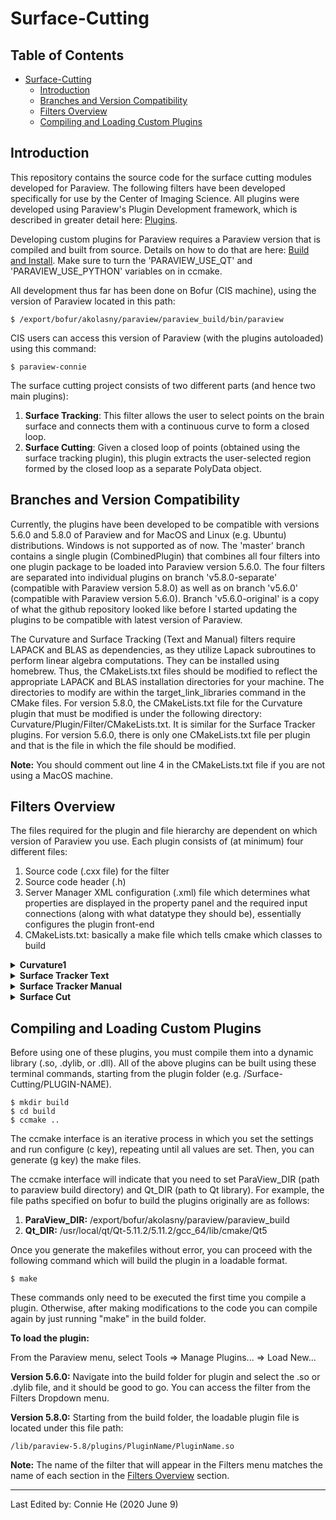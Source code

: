 # Surface-Cutting

## Table of Contents ##
- [Surface-Cutting](#surface-cutting)
  * [Introduction](#introduction)
  * [Branches and Version Compatibility](#branches-and-version-compatibility)
  * [Filters Overview](#filters-overview)
  * [Compiling and Loading Custom Plugins](#compiling-and-loading-custom-plugins)


## Introduction ##
This repository contains the source code for the surface cutting modules developed for Paraview. The following filters have been developed specifically for use by the Center of Imaging Science. All plugins were developed using Paraview's Plugin Development framework, which is described in greater detail here: [Plugins](https://www.paraview.org/Wiki/ParaView/Plugin_HowTo#Adding_plugins_to_ParaView_source).

Developing custom plugins for Paraview requires a Paraview version that is compiled and built from source. Details on how to do that are here: [Build and Install](https://www.paraview.org/Wiki/ParaView:Build_And_Install). Make sure to turn the 'PARAVIEW_USE_QT' and 'PARAVIEW_USE_PYTHON' variables on in ccmake.

All development thus far has been done on Bofur (CIS machine), using the version of Paraview located in this path:   
```
$ /export/bofur/akolasny/paraview/paraview_build/bin/paraview
```
CIS users can access this version of Paraview (with the plugins autoloaded) using this command:
```
$ paraview-connie
```
The surface cutting project consists of two different parts (and hence two main plugins):
  1. **Surface Tracking**: This filter allows the user to select points on the brain surface and connects them with a continuous curve to form a closed loop.
  2. **Surface Cutting**: Given a closed loop of points (obtained using the surface tracking plugin), this plugin extracts the user-selected region formed by the closed loop as a separate PolyData object.
  
## Branches and Version Compatibility ##
Currently, the plugins have been developed to be compatible with versions 5.6.0 and 5.8.0 of Paraview and for MacOS and Linux (e.g. Ubuntu) distributions. Windows is not supported as of now. The 'master' branch contains a single plugin (CombinedPlugin) that combines all four filters into one plugin package to be loaded into Paraview version 5.6.0. The four filters are separated into individual plugins on branch 'v5.8.0-separate' (compatible with Paraview version 5.8.0) as well as on branch 'v5.6.0' (compatible with Paraview version 5.6.0). Branch 'v5.6.0-original' is a copy of what the github repository looked like before I started updating the plugins to be compatible with latest version of Paraview. 

The Curvature and Surface Tracking (Text and Manual) filters require LAPACK and BLAS as dependencies, as they utilize Lapack subroutines to perform linear algebra computations. They can be installed using homebrew. Thus, the CMakeLists.txt files should be modified to reflect the appropriate LAPACK and BLAS installation directories for your machine. The directories to modify are within the target_link_libraries command in the CMake files. For version 5.8.0, the CMakeLists.txt file for the Curvature plugin that must be modified is under the following directory: Curvature/Plugin/Filter/CMakeLists.txt. It is similar for the Surface Tracker plugins. For version 5.6.0, there is only one CMakeLists.txt file per plugin and that is the file in which the file should be modified.

**Note:** You should comment out line 4 in the CMakeLists.txt file if you are not using a MacOS machine.

## Filters Overview ##
The files required for the plugin and file hierarchy are dependent on which version of Paraview you use.
Each plugin consists of (at minimum) four different files:
  1. Source code (.cxx file) for the filter 
  2. Source code header (.h)
  3. Server Manager XML configuration (.xml) file which determines what properties are displayed in the property panel and the required input connections (along with what datatype they should be), essentially configures the plugin front-end
  4. CMakeLists.txt: basically a make file which tells cmake which classes to build

<details> 
 <summary> <strong> Curvature1 </strong> </summary>
This plugin calculates the curvature of the brain surface at each vertex. It implements Hamann's algorithm, which derives a tangent plane at each point and uses it to compute the local shape operator.

  **Input**: 
  - *pipeline browser*: Brain surface that is being processed (vtkPolyData); usually rendered from a BYU file  
  - *property panel*: 
    - set curvature calculation type (mean, gauss, max, min)
    - set neighorhood depth (int)
    - set voxel dimensions [dx, dy, dz] (double)
    
  **Output**: A vtkPolyData object that is the same as the input but with an extra Curvature array in Point Data. 

**Notes**: 
 - Requires Lapack as a dependency.
</details>

<details> 
 <summary> <strong> Surface Tracker Text </strong> </summary>
This filter connects two user-inputted points and has three different modes which determines how the points are connected:
  <ol>
   <li> <strong> Geodesic </strong>: uses Dijkstra's algorithm - simple shortest path dynamic programming approach </li>
   <li> <strong> Gyrus </strong>: uses Dijkstra's algorithm with a modified cost function to ensure that the generated curve is along the Gyri of the brain </li>
   <li> <strong> Sulcus </strong>: similar idea as Gyrus but for sulci </li>
 </ol>
Paraview has an existing filter that calculates geodesic shortest path using Dijkstra's algorithm on a graph which much of the code was based on. The original filter source code can be found here: https://github.com/Kitware/VTK/blob/master/Filters/Modeling/vtkDijkstraGraphGeodesicPath.cxx, along with the documentation here: https://vtk.org/doc/nightly/html/classvtkDijkstraGraphGeodesicPath.html
  
  **Input**: 
  - *pipeline browser*: Brain surface that is being processed (vtkPolyData); usually rendered from a BYU file  
  - *property panel*: 
    - set start vertex (double)
    - set end vertex (double)
    - set line type (geodesic, gyrus, and sulcus) 
    - set curvature type used for cost function (mean, gauss, max, min)
    - set neighborhood depth (int)
    - set voxel dimensions [dx, dy, dz] (double)
    
  **Output**: A set of lines corresponding to the curve generated to connect the two points.
</details>

<details> 
 <summary> <strong> Surface Tracker Manual </strong> </summary>
This filter has similar functionality to the Surface Tracker Text filter. The difference is that instead of inputting the start and end vertices, the user can freely select points along the surface and this filter will connect all of these vertices with curves (the three modes of geodesic, gyrus, and sulcus exist as well).

  **Input**: 
  - *pipeline browser*: 
    - Brain surface that is being processed (vtkPolyData); usually rendered from a BYU file
    - User-selected vertices (vtkUnstructuredGrid): use the "interactive Select Points On" toolbar and select points on the surface, extract these points using the "Extract Selection" filter. This will return a vtkUnstructuredGrid that is visible in the pipeline which can be used as an input into this filter.
  - *property panel*: 
    - set line type (geodesic, gyrus, and sulcus)  
    
  **Output**: A set of lines corresponding to the curve generated, which connecst the set of user-selected points.  
  
**Notes**: 
 - This is supposed to work on a string of consecutive points (not just two points) so it is better than the previous method in that way. 
 - If you want to connect different segments using two different modes (geodesic, gyrus, and sulcus), you will need to use the filter twice on two different extracted point selections and then combine them later one with the "Append Geometry" filter. However, you can use the python macros to chain some of these commands together and be more efficient.
</details>

<details> 
 <summary> <strong> Surface Cut </strong> </summary>
This filter cuts the brain surface along the curves generated by the surface tracking filter. It uses the Boundary Fill algorithm adopted from this page: https://www.geeksforgeeks.org/boundary-fill-algorithm/. It is similar to how the 'fill' command in Microsoft Paint works. We first build an adjacency list to keep track of each vertex's neighbors. Next, we start from a user-selected vertex that is inside the desired region and recursively visit neighbors until the boundary (defined by surface tracker loop) is reached. Lastly, we remove the cells that have at least one vertex that wasn't visited, and only keep the cells where all three vertices were visited.

  **Input**: 
  - *pipeline browser*: 
    - Brain surface that is being processed (vtkPolyData); usually rendered from a BYU file
    - Output of the Surface Tracker filter (vtkPolyData) that consists of a closed loop of points
    - An inside point (vtkUnstructuredGrid): obtained by selecting a point inside of the desired region (using the interactive select points on tool) and extracting this selection  
    
  **Output**: A vtkPolyData that corresponds to the extracted region.
  
**Notes**:
 - This method is the most effective surface cut algorithm that I've experimented with so far.
 - It is effective in clipping the desired region most of the time and completes within a second.
 
</details>

## Compiling and Loading Custom Plugins ##
Before using one of these plugins, you must compile them into a dynamic library (.so, .dylib, or .dll).
All of the above plugins can be built using these terminal commands, starting from the plugin folder (e.g. /Surface-Cutting/PLUGIN-NAME).

```
$ mkdir build
$ cd build
$ ccmake ..
```

The ccmake interface is an iterative process in which you set the settings and run configure (c key), repeating until all values are set. Then, you can generate (g key) the make files.

The ccmake interface will indicate that you need to set ParaView_DIR (path to paraview build directory) and Qt_DIR (path to Qt library). For example, the file paths specified on bofur to build the plugins originally are as follows:
 1. **ParaView_DIR:** /export/bofur/akolasny/paraview/paraview_build
 2. **Qt_DIR:** /usr/local/qt/Qt-5.11.2/5.11.2/gcc_64/lib/cmake/Qt5
 
 Once you generate the makefiles without error, you can proceed with the following command which will build the plugin in a loadable format.
 ```
 $ make
 ```
 
These commands only need to be executed the first time you compile a plugin. Otherwise, after making modifications to the code you can compile again by just running "make" in the build folder. 

**To load the plugin:**

From the Paraview menu, select Tools => Manage Plugins... => Load New...

**Version 5.6.0:**
Navigate into the build folder for plugin and select the .so or .dylib file, and it should be good to go. You can access the filter from the Filters Dropdown menu.

**Version 5.8.0:**
Starting from the build folder, the loadable plugin file is located under this file path: 
```
/lib/paraview-5.8/plugins/PluginName/PluginName.so
```

**Note:** The name of the filter that will appear in the Filters menu matches the name of each section in the [Filters Overview](#filters-overview) section.

------------------------------------------------------------------------------------------------------------------------------
Last Edited by: Connie He (2020 June 9)

